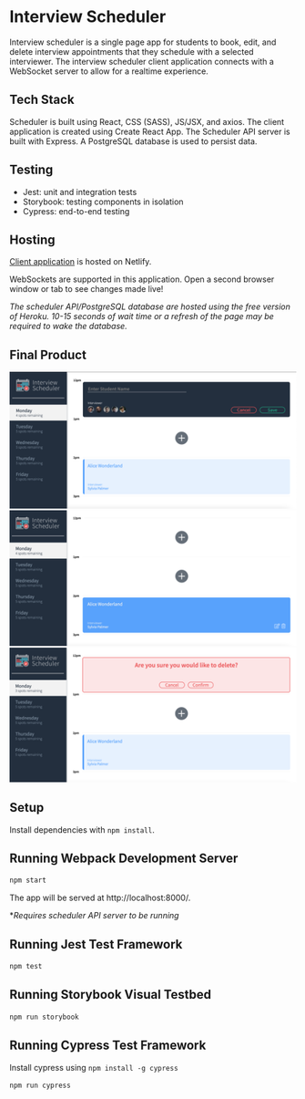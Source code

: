 # Interview Scheduler

Interview scheduler is a single page app for students to book, edit, and delete interview appointments that they schedule with a selected interviewer. The interview scheduler client application connects with a WebSocket server to allow for a realtime experience.

## Tech Stack

Scheduler is built using React, CSS (SASS), JS/JSX, and axios. The client application is created using Create React App. The Scheduler API server is built with Express. A PostgreSQL database is used to persist data.

## Testing

- Jest: unit and integration tests
- Storybook: testing components in isolation
- Cypress: end-to-end testing

## Hosting

[Client application](https://scheduler-rchen.netlify.app) is hosted on Netlify.

WebSockets are supported in this application. Open a second browser window or tab to see changes made live!

_The scheduler API/PostgreSQL database are hosted using the free version of Heroku. 10-15 seconds of wait time or a refresh of the page may be required to wake the database._

## Final Product

!["Create/edit interview form"](https://github.com/rchen1996/scheduler/blob/master/docs/interview-form.png?raw=true)
!["Appointment shown in hover state with edit/delete buttons visible"](https://github.com/rchen1996/scheduler/blob/master/docs/interview-show.png?raw=true)
!["Confirm message prior to destructive action"](https://github.com/rchen1996/scheduler/blob/master/docs/interview-delete-confirm.png?raw=true)

## Setup

Install dependencies with `npm install`.

## Running Webpack Development Server

```sh
npm start
```

The app will be served at http://localhost:8000/.

\*_Requires scheduler API server to be running_

## Running Jest Test Framework

```sh
npm test
```

## Running Storybook Visual Testbed

```sh
npm run storybook
```

## Running Cypress Test Framework

Install cypress using `npm install -g cypress`

```sh
npm run cypress
```
